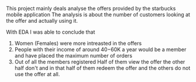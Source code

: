 This project mainly deals analyse the offers provided by the starbucks mobile application 
The analysis is about the number of customers looking at the offer and actually using it.

With EDA I was able to conclude that 

1) Women (Females) were more intreasted in the offers 
2) People with their income of around $40-$60K a year would be a member and have placed the maximum number of orders 
3) Out of all the members registered Half of them view the offer the other half don't
  and in that half of them redeem the offer and the others do not use the offer at all. 
